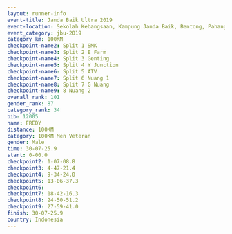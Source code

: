 ```yaml
---
layout: runner-info 
event-title: Janda Baik Ultra 2019
event-location: Sekolah Kebangsaan, Kampung Janda Baik, Bentong, Pahang, Malaysia
event_category: jbu-2019 
category_km: 100KM 
checkpoint-name2: Split 1 SMK 
checkpoint-name3: Split 2 E Farm 
checkpoint-name4: Split 3 Genting 
checkpoint-name5: Split 4 Y Junction 
checkpoint-name6: Split 5 ATV 
checkpoint-name7: Split 6 Nuang 1 
checkpoint-name8: Split 7 G Nuang 
checkpoint-name9: 8 Nuang 2 
overall_rank: 101
gender_rank: 87
category_rank: 34
bib: 12005
name: FREDY
distance: 100KM
category: 100KM Men Veteran
gender: Male
time: 30-07-25.9
start: 0-00.0
checkpoint2: 1-07-08.8
checkpoint3: 4-47-21.4
checkpoint4: 9-34-24.0
checkpoint5: 13-06-37.3
checkpoint6: 
checkpoint7: 18-42-16.3
checkpoint8: 24-50-51.2
checkpoint9: 27-59-41.0
finish: 30-07-25.9
country: Indonesia
---
```

